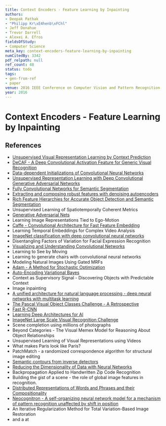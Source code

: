 ```yaml
---
title: Context Encoders - Feature Learning by Inpainting
authors:
- Deepak Pathak
- "Philipp Kr\xE4henb\xFChl"
- Jeff Donahue
- Trevor Darrell
- Alexei A. Efros
fieldsOfStudy:
- Computer Science
meta_key: context-encoders-feature-learning-by-inpainting
numCitedBy: 3342
pdf_relpath: null
ref_count: 48
status: todo
tags:
- gen-from-ref
- paper
venue: 2016 IEEE Conference on Computer Vision and Pattern Recognition (CVPR)
year: 2016
---
```


# Context Encoders - Feature Learning by Inpainting

## References

- [Unsupervised Visual Representation Learning by Context Prediction](./unsupervised-visual-representation-learning-by-context-prediction.md)
- [DeCAF - A Deep Convolutional Activation Feature for Generic Visual Recognition](./decaf-a-deep-convolutional-activation-feature-for-generic-visual-recognition.md)
- [Data-dependent Initializations of Convolutional Neural Networks](./data-dependent-initializations-of-convolutional-neural-networks.md)
- [Unsupervised Representation Learning with Deep Convolutional Generative Adversarial Networks](./unsupervised-representation-learning-with-deep-convolutional-generative-adversarial-networks.md)
- [Fully Convolutional Networks for Semantic Segmentation](./fully-convolutional-networks-for-semantic-segmentation.md)
- [Extracting and composing robust features with denoising autoencoders](./extracting-and-composing-robust-features-with-denoising-autoencoders.md)
- [Rich Feature Hierarchies for Accurate Object Detection and Semantic Segmentation](./rich-feature-hierarchies-for-accurate-object-detection-and-semantic-segmentation.md)
- Unsupervised Learning of Spatiotemporally Coherent Metrics
- [Generative Adversarial Nets](./generative-adversarial-nets.md)
- Learning Image Representations Tied to Ego-Motion
- [Caffe - Convolutional Architecture for Fast Feature Embedding](./caffe-convolutional-architecture-for-fast-feature-embedding.md)
- Learning Temporal Embeddings for Complex Video Analysis
- [ImageNet classification with deep convolutional neural networks](./imagenet-classification-with-deep-convolutional-neural-networks.md)
- Disentangling Factors of Variation for Facial Expression Recognition
- [Visualizing and Understanding Convolutional Networks](./visualizing-and-understanding-convolutional-networks.md)
- Learning to See by Moving
- Learning to generate chairs with convolutional neural networks
- Modeling Natural Images Using Gated MRFs
- [Adam - A Method for Stochastic Optimization](./adam-a-method-for-stochastic-optimization.md)
- [Auto-Encoding Variational Bayes](./auto-encoding-variational-bayes.md)
- Context as Supervisory Signal - Discovering Objects with Predictable Context
- Image inpainting
- [A unified architecture for natural language processing - deep neural networks with multitask learning](./a-unified-architecture-for-natural-language-processing-deep-neural-networks-with-multitask-learning.md)
- [The Pascal Visual Object Classes Challenge - A Retrospective](./the-pascal-visual-object-classes-challenge-a-retrospective.md)
- [Fast R-CNN](./fast-r-cnn.md)
- [Learning Deep Architectures for AI](./learning-deep-architectures-for-ai.md)
- [ImageNet Large Scale Visual Recognition Challenge](./imagenet-large-scale-visual-recognition-challenge.md)
- Scene completion using millions of photographs
- Beyond Categories - The Visual Memex Model for Reasoning About Object Relationships
- Unsupervised Learning of Visual Representations using Videos
- What makes Paris look like Paris?
- PatchMatch - a randomized correspondence algorithm for structural image editing
- [Semantic contours from inverse detectors](./semantic-contours-from-inverse-detectors.md)
- [Reducing the Dimensionality of Data with Neural Networks](./reducing-the-dimensionality-of-data-with-neural-networks.md)
- Backpropagation Applied to Handwritten Zip Code Recognition
- Building the gist of a scene - the role of global image features in recognition.
- [Distributed Representations of Words and Phrases and their Compositionality](./distributed-representations-of-words-and-phrases-and-their-compositionality.md)
- [Neocognitron - A self-organizing neural network model for a mechanism of pattern recognition unaffected by shift in position](./neocognitron-a-self-organizing-neural-network-model-for-a-mechanism-of-pattern-recognition-unaffected-by-shift-in-position.md)
- An Iterative Regularization Method for Total Variation-Based Image Restoration
- and a at
